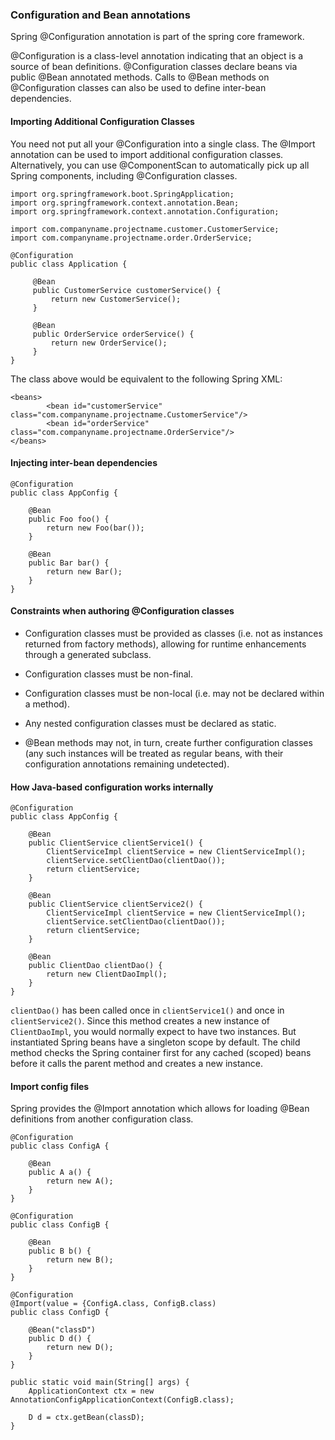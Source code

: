 
### Configuration and Bean annotations

Spring @Configuration annotation is part of the spring core framework. 

@Configuration is a class-level annotation indicating that an object is a source of bean definitions. 
@Configuration classes declare beans via public @Bean annotated methods. Calls to @Bean methods on @Configuration classes can also be used to define inter-bean dependencies.

#### Importing Additional Configuration Classes 

You need not put all your @Configuration into a single class.
The @Import annotation can be used to import additional configuration classes. 
Alternatively, you can use @ComponentScan to automatically pick up all Spring components, 
including @Configuration classes.

```
import org.springframework.boot.SpringApplication;
import org.springframework.context.annotation.Bean;
import org.springframework.context.annotation.Configuration;

import com.companyname.projectname.customer.CustomerService;
import com.companyname.projectname.order.OrderService;

@Configuration
public class Application {

     @Bean
     public CustomerService customerService() {
         return new CustomerService();
     }

     @Bean
     public OrderService orderService() {
         return new OrderService();
     }
}
```

The class above would be equivalent to the following Spring XML:

```
<beans>
        <bean id="customerService" class="com.companyname.projectname.CustomerService"/>
        <bean id="orderService" class="com.companyname.projectname.OrderService"/>
</beans>
```

#### Injecting inter-bean dependencies

```
@Configuration
public class AppConfig {

    @Bean
    public Foo foo() {
        return new Foo(bar());
    }

    @Bean
    public Bar bar() {
        return new Bar();
    }
}
```

#### Constraints when authoring @Configuration classes

- Configuration classes must be provided as classes (i.e. not as instances returned from factory methods), allowing for runtime enhancements through a generated subclass.

- Configuration classes must be non-final.

- Configuration classes must be non-local (i.e. may not be declared within a method).

- Any nested configuration classes must be declared as static.

- @Bean methods may not, in turn, create further configuration classes (any such instances will be treated as regular beans, with their configuration annotations remaining undetected).

####  How Java-based configuration works internally

```
@Configuration
public class AppConfig {

    @Bean
    public ClientService clientService1() {
        ClientServiceImpl clientService = new ClientServiceImpl();
        clientService.setClientDao(clientDao());
        return clientService;
    }

    @Bean
    public ClientService clientService2() {
        ClientServiceImpl clientService = new ClientServiceImpl();
        clientService.setClientDao(clientDao());
        return clientService;
    }

    @Bean
    public ClientDao clientDao() {
        return new ClientDaoImpl();
    }
}
```

`clientDao()` has been called once in `clientService1()` and once in `clientService2()`. 
Since this method creates a new instance of `ClientDaoImpl`, you would normally 
expect to have two instances.
But instantiated Spring beans have a singleton scope by default. The child method 
checks the Spring container first for any cached (scoped) beans before it 
calls the parent method and creates a new instance.

#### Import config files

Spring provides the @Import annotation which allows for loading @Bean definitions from another configuration class.

```
@Configuration
public class ConfigA {

    @Bean
    public A a() {
        return new A();
    }
}

@Configuration
public class ConfigB {

    @Bean
    public B b() {
        return new B();
    }
}

@Configuration
@Import(value = {ConfigA.class, ConfigB.class) 
public class ConfigD {

    @Bean("classD")
    public D d() {
        return new D();
    }
}
```

```
public static void main(String[] args) {
    ApplicationContext ctx = new AnnotationConfigApplicationContext(ConfigB.class);

    D d = ctx.getBean(classD);
}
```





